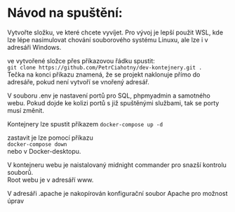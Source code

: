 # Návod na spuštění: #

Vytvořte složku, ve které chcete vyvíjet. Pro vývoj je lepší použit WSL, kde 
lze lépe nasimulovat chování souborového systému Linuxu, ale lze i v adresáři Windows. 

ve vytvořené složce přes příkazovou řádku spustit:  
`git clone https://github.com/PetrCiahotny/dev-kontejnery.git .`  
Tečka na konci příkazu znamená, že se projekt naklonuje přímo do adresáře, 
pokud není vytvoří se vnořený adresář.  

V souboru .env je nastavení portů pro SQL, phpmyadmin a samotného webu. 
Pokud dojde ke kolizi portů s již spuštěnými službami, tak se porty musí změnit.  

Kontejnery lze spustit příkazem
`docker-compose up -d`

zastavit je lze pomocí příkazu  
`docker-compose down`  
nebo v Docker-desktopu.

V kontejneru webu je naistalovaný midnight commander pro snazší kontrolu souborů.  
Root webu je v adresáří www.  

V adresáři .apache je nakopírován konfigurační soubor Apache pro možnost úprav


